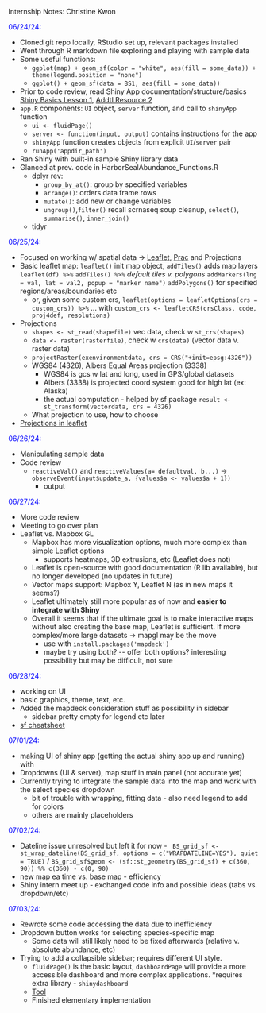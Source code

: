 Internship Notes: Christine Kwon

<span style="color:blue">06/24/24:</span>

- Cloned git repo locally, RStudio set up, relevant packages installed
- Went through R markdown file exploring and playing with sample data
- Some useful functions:
  - `ggplot(map) + geom_sf(color = "white", aes(fill = some_data)) + theme(legend.position = "none")`
  - `ggplot() + geom_sf(data = BS1, aes(fill = some_data))`
- Prior to code review, read Shiny App documentation/structure/basics [Shiny Basics Lesson 1](https://shiny.posit.co/r/getstarted/shiny-basics/lesson1/index.html), [Addtl Resource 2](https://www.paulamoraga.com/book-geospatial/sec-shiny.html)
- `app.R` components: `UI` object, `server` function, and call to `shinyApp` function
  - `ui <- fluidPage()`
  - `server <- function(input, output)` contains instructions for the app
  - `shinyApp` function creates objects from explicit `UI`/`server` pair
  - `runApp('appdir_path')`
- Ran Shiny with built-in sample Shiny library data
- Glanced at prev. code in HarborSealAbundance_Functions.R
  - dplyr rev:
    - `group_by_at()`: group by specified variables
    - `arrange()`: orders data frame rows
    - `mutate()`: add new or change variables
    - `ungroup()`,`filter()` recall scrnaseq soup cleanup, `select()`, `summarise()`, `inner_join()`
  - tidyr


<span style="color:blue">06/25/24:</span>

- Focused on working w/ spatial data -> [Leaflet](https://rstudio.github.io/leaflet/), [Prac](https://rpubs.com/velshnia/geospatial) and Projections
- Basic leaflet map: `leaflet()` init map object, `addTiles()` adds map layers
`leaflet(df) %>%` 
  `addTiles() %>%` *default tiles v. polygons*
  `addMarkers(lng = val, lat = val2, popup = "marker name")`
  `addPolygons()` for specified regions/areas/boundaries etc
  - or, given some custom crs, `leaflet(options = leafletOptions(crs = custom_crs)) %>%` ... with `custom_crs <- leafletCRS(crsClass, code, proj4def, resolutions)`
- Projections
  - `shapes <- st_read(shapefile)` vec data, check w `st_crs(shapes)`
  - `data <- raster(rasterfile)`, check w `crs(data)` (vector data v. raster data)
  - `projectRaster(exenvironmentdata, crs = CRS("+init=epsg:4326"))`
  - WGS84 (4326), Albers Equal Areas projection (3338)
    - WGS84 is gcs w lat and long, used in GPS/global datasets
    - Albers (3338) is projected coord system good for high lat (ex: Alaska) 
    - the actual computation - helped by sf package `result <- st_transform(vectordata, crs = 4326)`
  - What projection to use, how to choose
- [Projections in leaflet](https://rstudio.github.io/leaflet/articles/projections.html)


<span style="color:blue">06/26/24:</span>

- Manipulating sample data 
- Code review
  - `reactiveVal()` and `reactiveValues(a= defaultval, b...)` -> `observeEvent(input$update_a, {values$a <- values$a + 1})`
    - output
    

<span style="color:blue">06/27/24:</span>

- More code review
- Meeting to go over plan
- Leaflet vs. Mapbox GL
  - Mapbox has more visualization options, much more complex than simple Leaflet options
    - supports heatmaps, 3D extrusions, etc (Leaflet does not)
  - Leaflet is open-source with good documentation (R lib available), but no longer developed (no updates in future)
  - Vector maps support: Mapbox Y, Leaflet N (as in new maps it seems?)
  - Leaflet ultimately still more popular as of now and **easier to integrate with Shiny** 
  - Overall it seems that if the ultimate goal is to make interactive maps without also creating the base map, Leaflet is sufficient. If more complex/more large datasets -> mapgl may be the move
    - use with `install.packages('mapdeck')`
    - maybe try using both? -- offer both options? interesting possibility but may be difficult, not sure

  
<span style="color:blue">06/28/24:</span>

- working on UI
- basic graphics, theme, text, etc. 
- Added the mapdeck consideration stuff as possibility in sidebar
  - sidebar pretty empty for legend etc later
- [sf cheatsheet](https://github.com/rstudio/cheatsheets/blob/main/sf.pdf)


<span style="color:blue">07/01/24:</span>

- making UI of shiny app (getting the actual shiny app up and running) with 
- Dropdowns (UI & server), map stuff in main panel (not accurate yet)
- Currently trying to integrate the sample data into the map and work with the select species dropdown
  - bit of trouble with wrapping, fitting data - also need legend to add for colors
  - others are mainly placeholders
  
  
<span style="color:blue">07/02/24:</span>

- Dateline issue unresolved but left it for now - ` BS_grid_sf <- st_wrap_dateline(BS_grid_sf, options = c("WRAPDATELINE=YES"), quiet = TRUE)` / `BS_grid_sf$geom <- (sf::st_geometry(BS_grid_sf) + c(360, 90)) %% c(360) - c(0, 90)` 
- new map ea time vs. base map - efficiency
- Shiny intern meet up - exchanged code info and possible ideas (tabs vs. dropdown/etc)


<span style="color:blue">07/03/24:</span>

- Rewrote some code accessing the data due to inefficiency
- Dropdown button works for selecting species-specific map
  - Some data will still likely need to be fixed afterwards (relative v. absolute abundance, etc)
- Trying to add a collapsible sidebar; requires different UI style.
  - `fluidPage()` is the basic layout, `dashboardPage` will provide a more accessible dashboard and more complex applications. *requires extra library - `shinydashboard`
  - [Tool](https://rstudio.github.io/shinydashboard/structure.html)
  - Finished elementary implementation

